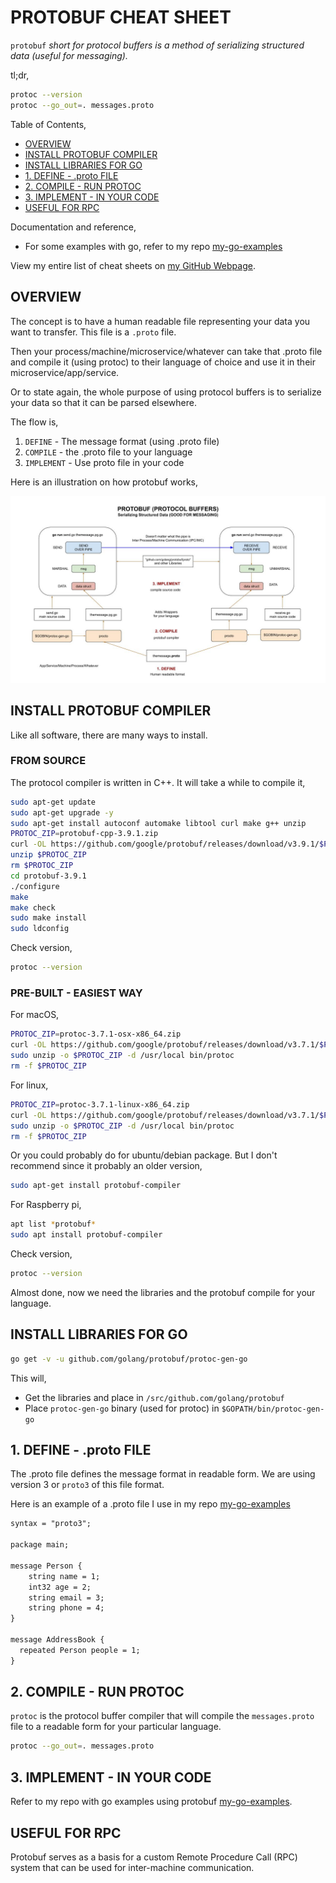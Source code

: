 # PROTOBUF CHEAT SHEET

`protobuf` _short for protocol buffers is a method of
serializing structured data (useful for messaging)._

tl;dr,

```bash
protoc --version
protoc --go_out=. messages.proto
```

Table of Contents,

* [OVERVIEW](https://github.com/JeffDeCola/my-cheat-sheets/tree/master/software/development/software-architectures/messaging/protobuf-cheat-sheet#overview)
* [INSTALL PROTOBUF COMPILER](https://github.com/JeffDeCola/my-cheat-sheets/tree/master/software/development/software-architectures/messaging/protobuf-cheat-sheet#install-protobuf-compiler)
* [INSTALL LIBRARIES FOR GO](https://github.com/JeffDeCola/my-cheat-sheets/tree/master/software/development/software-architectures/messaging/protobuf-cheat-sheet#install-libraries-for-go)
* [1. DEFINE - .proto FILE](https://github.com/JeffDeCola/my-cheat-sheets/tree/master/software/development/software-architectures/messaging/protobuf-cheat-sheet#1-define---proto-file)
* [2. COMPILE - RUN PROTOC](https://github.com/JeffDeCola/my-cheat-sheets/tree/master/software/development/software-architectures/messaging/protobuf-cheat-sheet#2-compile---run-protoc)
* [3. IMPLEMENT - IN YOUR CODE](https://github.com/JeffDeCola/my-cheat-sheets/tree/master/software/development/software-architectures/messaging/protobuf-cheat-sheet#3-implement---in-your-code)
* [USEFUL FOR RPC](https://github.com/JeffDeCola/my-cheat-sheets/tree/master/software/development/software-architectures/messaging/protobuf-cheat-sheet#useful-for-rpc)

Documentation and reference,

* For some examples with go, refer to my repo
  [my-go-examples](https://github.com/JeffDeCola/my-go-examples#messaging)

View my entire list of cheat sheets on
[my GitHub Webpage](https://jeffdecola.github.io/my-cheat-sheets/).

## OVERVIEW

The concept is to have a human readable file representing your data you
want to transfer.  This file is a `.proto` file.

Then your process/machine/microservice/whatever can take that .proto
file and compile it (using protoc) to their language of
choice and use it in their microservice/app/service.

Or to state again, the whole purpose of using
protocol buffers is to serialize
your data so that it can be parsed elsewhere.

The flow is,

1. `DEFINE` - The message format (using .proto file)
1. `COMPILE` - the .proto file to your language
1. `IMPLEMENT` - Use proto file in your code

Here is an illustration on how protobuf works,

![IMAGE - protobuf - IMAGE](../../../../../docs/pics/protobuf.jpg)

## INSTALL PROTOBUF COMPILER

Like all software, there are many ways to install.

### FROM SOURCE

The protocol compiler is written in C++.  It will take a while to compile it,

```bash
sudo apt-get update
sudo apt-get upgrade -y
sudo apt-get install autoconf automake libtool curl make g++ unzip
PROTOC_ZIP=protobuf-cpp-3.9.1.zip
curl -OL https://github.com/google/protobuf/releases/download/v3.9.1/$PROTOC_ZIP
unzip $PROTOC_ZIP
rm $PROTOC_ZIP
cd protobuf-3.9.1
./configure
make
make check
sudo make install
sudo ldconfig
```

Check version,

```bash
protoc --version
```

### PRE-BUILT - EASIEST WAY

For macOS,

```bash
PROTOC_ZIP=protoc-3.7.1-osx-x86_64.zip
curl -OL https://github.com/google/protobuf/releases/download/v3.7.1/$PROTOC_ZIP
sudo unzip -o $PROTOC_ZIP -d /usr/local bin/protoc
rm -f $PROTOC_ZIP
```

For linux,

```bash
PROTOC_ZIP=protoc-3.7.1-linux-x86_64.zip
curl -OL https://github.com/google/protobuf/releases/download/v3.7.1/$PROTOC_ZIP
sudo unzip -o $PROTOC_ZIP -d /usr/local bin/protoc
rm -f $PROTOC_ZIP
```

Or you could probably do for ubuntu/debian package. But I don't
recommend since it probably an older version,

```bash
sudo apt-get install protobuf-compiler
```

For Raspberry pi,

```bash
apt list *protobuf*
sudo apt install protobuf-compiler
```

Check version,

```bash
protoc --version
```

Almost done, now we need the libraries and the protobuf compile
for your language.

## INSTALL LIBRARIES FOR GO

```bash
go get -v -u github.com/golang/protobuf/protoc-gen-go
```

This will,

* Get the libraries and place in `/src/github.com/golang/protobuf`
* Place `protoc-gen-go` binary (used for protoc) in `$GOPATH/bin/protoc-gen-go`

## 1. DEFINE - .proto FILE

The .proto file defines the message format
in readable form.  We are using version 3 or
`proto3` of this file format.

Here is an example of a .proto file I use in my repo
[my-go-examples](https://github.com/JeffDeCola/my-go-examples/tree/master/messaging/protobuf)

```txt
syntax = "proto3";

package main;

message Person {
    string name = 1;
    int32 age = 2;
    string email = 3;
    string phone = 4;
}

message AddressBook {
  repeated Person people = 1;
}
```

## 2. COMPILE - RUN PROTOC

`protoc` is the protocol buffer compiler that will
compile the `messages.proto` file to a readable form
for your particular language.

```bash
protoc --go_out=. messages.proto
```

## 3. IMPLEMENT - IN YOUR CODE

Refer to my repo with go examples using protobuf
[my-go-examples](https://github.com/JeffDeCola/my-go-examples#messaging).

## USEFUL FOR RPC

Protobuf serves as a basis for a custom Remote Procedure
Call (RPC) system that can be used for inter-machine communication.
